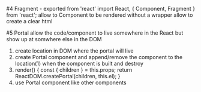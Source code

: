 #4 Fragment - exported from 'react'
  import React, { Component, Fragment } from 'react';
  allow to Component to be rendered without a wrapper
  allow to create a clear html

#5 Portal
  allow the code/component to live somewhere in the React but show up at somwhere else in the DOM
  1. create location in DOM where the portal will live
  2. create Portal component and append/remove the component to the location(1) when the component is built and destroy
  3.  render() {
        const { children } = this.props;
        return ReactDOM.createPortal(children, this.el);
      }
  4. use Portal component like other components